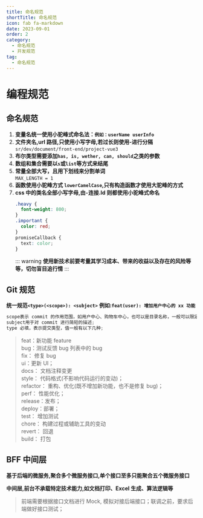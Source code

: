 ```yaml
---
title: 命名规范
shortTitle: 命名规范
icon: fab fa-markdown
date: 2023-09-01
order: 2
category:
  - 命名规范
  - 开发规范
tag:
  - 命名规范
---
```


# 编程规范

## 命名规范

1. **变量名统一使用小驼峰式命名法：`例如：userName userInfo `**
2. **文件夹名,url 路径,只使用小写字母,若过长则使用-进行分隔**  
   `sr/dev/document/front-end/project-vue3`
3. **布尔类型需要添加`has, is, wether, can, should`之类的参数**
4. **数组和集合需要以`s`或`list`等方式来结尾**
5. **常量全部大写，且用下划线来分割单词**  
   `MAX_LENGTH = 1`
6. **函数使用小驼峰方式 `lowerCamelCase`,只有构造函数才使用大驼峰的方式**
7. **css 中的类名全部小写字母,由`-`连接.Id 则都使用小驼峰式命名**
   ```css
   .heavy {
     font-weight: 800;
   }
   .important {
     color: red;
   }
   promiseCallback {
     text: color;
   }
   ```
   ::: warning
   **使用新技术前要考量其学习成本、带来的收益以及存在的风险等等，切勿盲目追行情**
   :::

## Git 规范

**统一规范`<type>(<scope>): <subject>`**
**例如:`feat(user): 增加用户中心的 xx 功能`**

```jsx
scope表示 commit 的作用范围，如用户中心、购物车中心，也可以是目录名称，一般可以限定几种;
subject用于对 commit 进行简短的描述;
type 必填，表示提交类型，值一般有以下几种;
```

> feat：新功能 feature  
> bug：测试反馈 bug 列表中的 bug  
> fix： 修复 bug  
> ui：更新 UI；  
> docs： 文档注释变更  
> style： 代码格式(不影响代码运行的变动)；  
> refactor： 重构、优化(既不增加新功能，也不是修复 bug)；  
> perf： 性能优化；  
> release：发布；  
> deploy：部署；  
> test： 增加测试  
> chore： 构建过程或辅助工具的变动  
> revert： 回退  
> build： 打包

## BFF 中间层

**基于后端的微服务,聚合多个微服务接口,单个接口至多只能聚合五个微服务接口**

**中间层,前台不承载特定技术能力,如文档打印、Excel 生成、算法逻辑等**

> 前端需要根据接口文档进行 Mock, 模拟对接后端接口；联调之前，要求后端做好接口测试；
